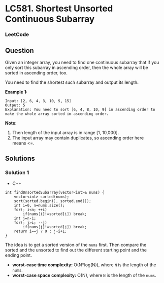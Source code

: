 # LC581. Shortest Unsorted Continuous Subarray

### LeetCode

## Question

Given an integer array, you need to find one continuous subarray that if you only sort this subarray in ascending order, then the whole array will be sorted in ascending order, too.

You need to find the shortest such subarray and output its length.

**Example 1:**
```
Input: [2, 6, 4, 8, 10, 9, 15]
Output: 5
Explanation: You need to sort [6, 4, 8, 10, 9] in ascending order to make the whole array sorted in ascending order.
```

**Note:**

1.	Then length of the input array is in range [1, 10,000].
2.	The input array may contain duplicates, so ascending order here means <=.

## Solutions

### Solution 1

* C++
```
int findUnsortedSubarray(vector<int>& nums) {
    vector<int> sorted(nums);
    sort(sorted.begin(), sorted.end());
    int i=0, n=nums.size();
    for(; i<n; ++i)
        if(nums[i]!=sorted[i]) break;
    int j=n-1;
    for(; j>i; --j)
        if(nums[j]!=sorted[j]) break;
    return i==j ? 0 : j-i+1;
}
```

The idea is to get a sorted version of the `nums` first. Then compare the sorted and the unsorted to find out the different starting point and the ending point.

* **worst-case time complexity:** O(N*log(N)), where `N` is the length of the `nums`.
* **worst-case space complexity:** O(N), where `N` is the length of the `nums`.
